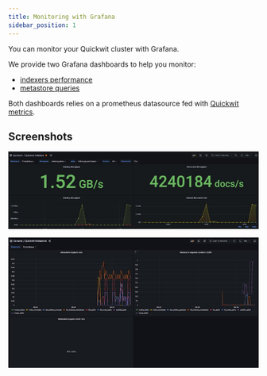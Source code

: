 ```yaml
---
title: Monitoring with Grafana
sidebar_position: 1
---
```


You can monitor your Quickwit cluster with Grafana.

We provide two Grafana dashboards to help you monitor:
- [indexers performance](https://github.com/quickwit-oss/quickwit/blob/main/monitoring/grafana/dashboards/indexer.json)
- [metastore queries](https://github.com/quickwit-oss/quickwit/blob/main/monitoring/grafana/dashboards/metastore.json)

Both dashboards relies on a prometheus datasource fed with [Quickwit metrics](../reference/metrics.md).

## Screenshots

![Indexer Grafana Dashboard](../assets/images/screenshot-indexer-grafana-dashboard.jpeg)

![Metastore Grafana Dashboard](../assets/images/screenshot-metastore-grafana-dashboard.png)

